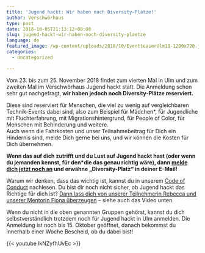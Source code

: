 ```yaml
---
title: 'Jugend hackt: Wir haben noch Diversity-Plätze!'
author: Verschwörhaus
type: post
date: 2018-10-05T21:13:12+00:00
slug: jugend-hackt-wir-haben-noch-diversity-plaetze
language: de
featured_image: /wp-content/uploads/2018/10/EventteaserUlm18-1200x720.jpg
categories:
  - Uncategorized

---
```

Vom 23. bis zum 25. November 2018 findet zum vierten Mal in Ulm und zum zweiten Mal im Verschwörhaus Jugend hackt statt. Die Anmeldung schon sehr gut nachgefragt, **wir haben jedoch noch Diversity-Plätze reserviert.**

Diese sind reserviert für Menschen, die viel zu wenig auf vergleichbaren Technik-Events dabei sind, also zum Beispiel für Mädchen*, für Jugendliche mit Fluchterfahrung, mit Migrationshintergrund, für People of Color, für Menschen mit Behinderung und weitere.  
Auch wenn die Fahrkosten und unser Teilnahmebeitrag für Dich ein Hindernis sind, melde Dich gerne bei uns, und wir können die Kosten für Dich übernehmen.

**Wenn das auf dich zutrifft und du Lust auf Jugend hackt hast (oder wenn du jemanden kennst, für den*die das genau richtig wäre), dann [melde dich jetzt noch an][1] und erwähne „Diversity-Platz“ in deiner E-Mail!**

Warum wir denken, dass das wichtig ist, kannst du in unserem [Code of Conduct][2] nachlesen. Du bist dir noch nicht sicher, ob Jugend hackt das Richtige für dich ist? [Dann lass dich von unserer Teilnehmerin Rebecca und unserer Mentorin Fiona überzeugen][3] – siehe auch das Video unten.

Wenn du nicht in die oben genannten Gruppen gehörst, kannst du dich selbstverständlich trotzdem noch für Jugend hackt in Ulm anmelden. Die Anmeldung ist noch bis 15. Oktober geöffnet, danach bekommst du innerhalb einer Woche Bescheid, ob du dabei bist!

{{< youtube lkNZyfhUvEc >}}

 [1]: https://jugendhackt.org/anmeldung-fuer-jugend-hackt-in-ulm/
 [2]: https://jugendhackt.org/code-of-conduct/
 [3]: https://jugendhackt.org/unterwegs-mit-rebecca-und-fio/
